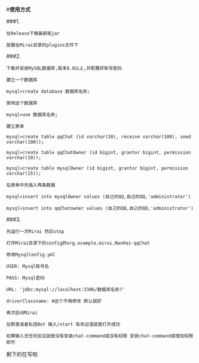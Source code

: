 #**使用方式**

###1.

    在Release下载最新版jar
    
    放置在Mirai目录的plugins文件下

###2.

    下载并安装MySQL数据库,版本8.0以上,并配置好账号密码
    
    建立一个数据库
    
    mysql>create database 数据库名称;
    
    使用这个数据库
    
    mysql>use 数据库名称;
    
    建立表单
    
    mysql>create table qqChat (id varchar(20), receive varchar(100), seed varchar(100));
    
    mysql>create table qqChatOwner (id bigint, grantor bigint, permission varchar(10));
    
    mysql>create table mysqlOwner (id bigint, grantor bigint, permission varchar(15));
    
    在表单中先插入两条数据
    
    mysql>insert into mysqlOwner values (自己的QQ,自己的QQ,'administrator')
    
    mysql>insert into qqChatowner values (自己的QQ,自己的QQ,'administrator')
    

###3.

    先运行一次Mirai 然后stop
    
    打开Mirai目录下的config的org.example.mirai.NanHai-qqChat
    
    修改MysqlConfig.yml
    
    USER: Mysql账号名
    
    PASS: Mysql密码
    
    URL: 'jdbc:mysql://localhost:3306/数据库名称?'
    
    driverClassname: #这个不用修改 默认就好
    
    再次启动Mirai
    
    在群里或者私信Bot 输入/start 有欢迎语就是打开成功
    
    如果输入无任何反应就是没有安装chat-command或没有权限 安装chat-command或增加权限即可

剩下的在写啦
